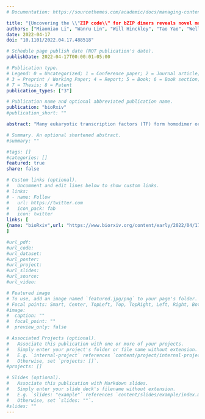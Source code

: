 ```yaml
---
# Documentation: https://sourcethemes.com/academic/docs/managing-content/

title: "{Uncovering the \\"ZIP code\\" for bZIP dimers reveals novel motifs, regulatory rules and one billion years of cis-element evolution"
authors: ["Miaomiao Li", "Wanru Lin", "Will Hinckley", "Tao Yao", "Wellington Muchero", "Jin-Gui Chen", "**Shao&hyphen;shan Carol Huang**"]
date: 2022-04-17
doi: "10.1101/2022.04.17.488518"

# Schedule page publish date (NOT publication's date).
publishDate: 2022-04-17T00:00:01-05:00

# Publication type.
# Legend: 0 = Uncategorized; 1 = Conference paper; 2 = Journal article;
# 3 = Preprint / Working Paper; 4 = Report; 5 = Book; 6 = Book section;
# 7 = Thesis; 8 = Patent
publication_types: ["3"]

# Publication name and optional abbreviated publication name.
publication: "bioRxiv"
#publication_short: ""

abstract: "Many eukaryotic transcription factors (TF) form homodimer or heterodimer complexes to regulate gene expression. For example, dimerization properties of the basic leucine zipper (bZIP) family play a critical role in regulating the unique biological functions in all eukaryotes. However, the molecular mechanism underlying the binding sequence and functional specificity of homo- versus heterodimers remains elusive. To fill this gap, we developed a double DNA Affinity Purification sequencing (dDAP-seq) technique that maps heterodimer DNA binding sites in an endogenous genome context. Our genome-wide binding profiles of twenty pairs of C/S1 bZIP heterodimers and S1 homodimers in Arabidopsis revealed that heterodimerization significantly expands the DNA binding preferences of bZIP TFs. Analysis of the heterodimer target genes in stress response and development suggest heterodimerization gives rise to regulatory responses that are distinct from the homodimers. In addition to the classic ACGT elements recognized by plant bZIPs, we found that the C/S1 heterodimers bound to motifs that might share an origin with the GCN4 cis-elements in yeast that diverged from plants more than one billion years ago. Importantly, heterodimer binding specificities can be distinguished by their relative preference for ACGT motifs versus GCN4-related motifs. More broadly, our study demonstrates the potential of dDAP-seq in deciphering the DNA binding specificities of interacting TFs that are key for combinatorial gene regulation.Competing Interest StatementThe authors have declared no competing interest."

# Summary. An optional shortened abstract.
#summary: ""

#tags: []
#categories: []
featured: true
share: false

# Custom links (optional).
#   Uncomment and edit lines below to show custom links.
# links:
# - name: Follow
#   url: https://twitter.com
#   icon_pack: fab
#   icon: twitter
links: [
{name: "bioRxiv",url: "https://www.biorxiv.org/content/early/2022/04/17/2022.04.17.488518"}
]

#url_pdf:
#url_code:
#url_dataset:
#url_poster:
#url_project:
#url_slides:
#url_source:
#url_video:

# Featured image
# To use, add an image named `featured.jpg/png` to your page's folder. 
# Focal points: Smart, Center, TopLeft, Top, TopRight, Left, Right, BottomLeft, Bottom, BottomRight.
#image:
#  caption: ""
#  focal_point: ""
#  preview_only: false

# Associated Projects (optional).
#   Associate this publication with one or more of your projects.
#   Simply enter your project's folder or file name without extension.
#   E.g. `internal-project` references `content/project/internal-project/index.md`.
#   Otherwise, set `projects: []`.
#projects: []

# Slides (optional).
#   Associate this publication with Markdown slides.
#   Simply enter your slide deck's filename without extension.
#   E.g. `slides: "example"` references `content/slides/example/index.md`.
#   Otherwise, set `slides: ""`.
#slides: ""
---
```

